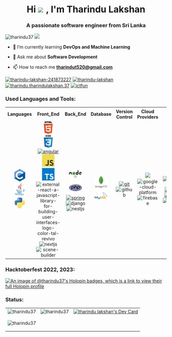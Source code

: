 <h1 align="center">Hi <a target="_blank" rel="noopener noreferrer nofollow" href="https://raw.githubusercontent.com/MartinHeinz/MartinHeinz/master/wave.gif" data-target="animated-image.originalLink"><img width="25" src="https://raw.githubusercontent.com/MartinHeinz/MartinHeinz/master/wave.gif" style="max-width: 100%; display: inline-block;" data-target="animated-image.originalImage"></a>, I'm Tharindu Lakshan</h1>

<h3 align="center">A passionate software engineer from Sri Lanka</h3>

<p align="left"> <img src="https://komarev.com/ghpvc/?username=tharindu37&label=Profile%20views&color=0e75b6&style=flat" alt="tharindu37" /> 
<a target="_blank" rel="noopener noreferrer nofollow" href="https://raw.githubusercontent.com/ShahriarShafin/ShahriarShafin/main/Assets/handshake.gif" data-target="animated-image.originalLink"><img src="https://raw.githubusercontent.com/ShahriarShafin/ShahriarShafin/main/Assets/handshake.gif" style="max-width: 100%; display: inline-block;width:70px" data-target="animated-image.originalImage"></a>
</p>
  
- 🌱 I’m currently learning **DevOps and Machine Learning**

- 💬 Ask me about **Software Development**

- 📫 How to reach me **tharindut520@gmail.com**

<a href="https://github.com/Tharindu37" target="blank"><img align="center" src="https://raw.githubusercontent.com/rahuldkjain/github-profile-readme-generator/master/src/images/icons/Social/linked-in-alt.svg" alt="tharindu-lakshan-241873227" height="30" width="40" /></a>
<a href="https://stackoverflow.com/users/19528572/tharindu-lakshan" target="blank"><img align="center" src="https://raw.githubusercontent.com/rahuldkjain/github-profile-readme-generator/master/src/images/icons/Social/stack-overflow.svg" alt="tharindu-lakshan" height="30" width="40" /></a>
<a href="https://www.facebook.com/tharindu.tharindulakshan.37/" target="blank"><img align="center" src="https://raw.githubusercontent.com/rahuldkjain/github-profile-readme-generator/master/src/images/icons/Social/facebook.svg" alt="tharindu.tharindulakshan.37" height="30" width="40" /></a>
<a href="https://www.youtube.com/channel/UCQtGi-QSZqQW1_53Pt4HM-Q" target="blank"><img align="center" src="https://raw.githubusercontent.com/rahuldkjain/github-profile-readme-generator/master/src/images/icons/Social/youtube.svg" alt="ictfun" height="30" width="40" /></a>
</p>

<h3 align="left">Used Languages and Tools:</h3>
<table>
  <tr>
    <th>Languages</th>
    <th>Front_End</th>
    <th>Back_End</th>
    <th>Database</th>
    <th>Version Control</th>
    <th>Cloud Providers</th>
    <th>Devops</th>
    <th>Mobile development</th>
    <th>Artificial Intelligence(ML/DL)</th>
    <th>Big_Data</th>
    <th>Blockchain</th>
    <th>UI UX Design</th>
    <th>Project Management</th>
    <th>Softeare Testing</th>
    <th>Build_Tools</th>
  </tr>
  <tr align="center">
    <td>
      <a href="https://www.cprogramming.com/" target="_blank" rel="noreferrer"> <img src="https://raw.githubusercontent.com/devicons/devicon/master/icons/c/c-original.svg" alt="c" width="40" height="40"/>
</a>
<a href="https://www.java.com" target="_blank" rel="noreferrer"> <img src="https://raw.githubusercontent.com/devicons/devicon/master/icons/java/java-original.svg" alt="java" width="40" height="40"/> </a>
<a href="https://www.python.org" target="_blank" rel="noreferrer"> <img src="https://raw.githubusercontent.com/devicons/devicon/master/icons/python/python-original.svg" alt="python" width="40" height="40"/> </a>
    </td>
    <td>
      <a href="https://www.w3.org/html/" target="_blank" rel="noreferrer"> <img src="https://raw.githubusercontent.com/devicons/devicon/master/icons/html5/html5-original-wordmark.svg" alt="html5" width="40" height="40"/> </a>
<a href="https://www.w3schools.com/css/" target="_blank" rel="noreferrer"> <img src="https://raw.githubusercontent.com/devicons/devicon/master/icons/css3/css3-original-wordmark.svg" alt="css3" width="40" height="40"/> </a>
<a href="https://angular.io" target="_blank" rel="noreferrer"> <img src="https://angular.io/assets/images/logos/angular/angular.svg" alt="angular" width="40" height="40"/> </a>
<a href="https://developer.mozilla.org/en-US/docs/Web/JavaScript" target="_blank" rel="noreferrer"> <img src="https://raw.githubusercontent.com/devicons/devicon/master/icons/javascript/javascript-original.svg" alt="javascript" width="40" height="40"/> </a>
<a href="https://www.typescriptlang.org/" target="_blank" rel="noreferrer"> <img src="https://raw.githubusercontent.com/devicons/devicon/master/icons/typescript/typescript-original.svg" alt="typescript" width="40" height="40"/> </a>
      <img width="48" height="48" src="https://img.icons8.com/external-tal-revivo-color-tal-revivo/48/external-react-a-javascript-library-for-building-user-interfaces-logo-color-tal-revivo.png" alt="external-react-a-javascript-library-for-building-user-interfaces-logo-color-tal-revivo"/>
      <img width="48" height="48" src="https://img.icons8.com/fluency-systems-filled/48/nextjs.png" alt="nextjs"/>
      <img width="40" height="40" src="https://img.icons8.com/nolan/40/scene-builder.png" alt="scene-builder"/>
    </td>
    <td>
      <a href="https://nodejs.org" target="_blank" rel="noreferrer"> <img src="https://raw.githubusercontent.com/devicons/devicon/master/icons/nodejs/nodejs-original-wordmark.svg" alt="nodejs" width="40" height="40"/> </a>
<a href="https://www.php.net" target="_blank" rel="noreferrer"> <img src="https://raw.githubusercontent.com/devicons/devicon/master/icons/php/php-original.svg" alt="php" width="40" height="40"/> </a>
<a href="https://spring.io/" target="_blank" rel="noreferrer"> <img src="https://www.vectorlogo.zone/logos/springio/springio-icon.svg" alt="spring" width="40" height="40"/> </a>
      <img width="50" height="50" src="https://img.icons8.com/material-rounded/48/django.png" alt="django"/>
      <img width="48" height="48" src="https://img.icons8.com/color/48/nestjs.png" alt="nestjs"/>
    </td>
    <td>
      <a href="https://www.mongodb.com/" target="_blank" rel="noreferrer"> <img src="https://raw.githubusercontent.com/devicons/devicon/master/icons/mongodb/mongodb-original-wordmark.svg" alt="mongodb" width="40" height="40"/> </a>
<a href="https://www.mysql.com/" target="_blank" rel="noreferrer"> <img src="https://raw.githubusercontent.com/devicons/devicon/master/icons/mysql/mysql-original-wordmark.svg" alt="mysql" width="40" height="40"/> </a>
    </td>
    <td>
      <a href="https://git-scm.com/" target="_blank" rel="noreferrer"> <img src="https://www.vectorlogo.zone/logos/git-scm/git-scm-icon.svg" alt="git" width="40" height="40"/> </a>
      <img width="48" height="48" src="https://img.icons8.com/ios-glyphs/30/github.png" alt="github"/>
    </td>
    <td>
      <img src="https://img.icons8.com/color/40/null/amazon-web-services.png"/>
      <img width="48" height="48" src="https://img.icons8.com/color/48/google-cloud-platform.png" alt="google-cloud-platform"/>
      <img width="48" height="48" src="https://img.icons8.com/color/48/firebase.png" alt="firebase"/>
    </td>
    <td>
      <img src="https://img.icons8.com/fluency/40/null/docker.png"/>
      <img width="48" height="48" src="https://img.icons8.com/color/48/kubernetes.png" alt="kubernetes"/>
      <img width="48" height="48" src="https://img.icons8.com/color/48/jenkins.png" alt="jenkins"/>
      <img width="48" height="48" src="https://img.icons8.com/color/48/ansible.png" alt="ansible"/>
      <img width="48" height="48" src="https://img.icons8.com/color/48/terraform.png" alt="terraform"/>
    </td>
    <td>
      <img src="https://img.icons8.com/color/48/null/react-native.png"/>
      <img width="48" height="48" src="https://img.icons8.com/fluency/48/android-os.png" alt="android-os"/>
      <img width="48" height="48" src="https://img.icons8.com/color/48/flutter.png" alt="flutter"/>
    </td>
    <td>
      <img width="48" height="48" src="https://img.icons8.com/color/48/tensorflow.png" alt="tensorflow"/>
      <img width="48" height="48" src="https://img.icons8.com/material/48/keras.png" alt="keras"/>
      <img width="48" height="48" src="https://img.icons8.com/color/48/numpy.png" alt="numpy"/>
      <img width="48" height="48" src="https://img.icons8.com/color/48/pandas.png" alt="pandas"/>
      <img width="48" height="48" src="https://img.icons8.com/fluency/48/opencv.png" alt="opencv"/>
    </td>
    <td>
      <img width="48" height="48" src="https://img.icons8.com/color/48/hadoop-distributed-file-system.png" alt="hadoop-distributed-file-system"/>
    </td>
    <td>
      <img width="48" height="48" src="https://github.com/Tharindu37/ProSolutions/blob/development/hyperledger_fabric.png"/>
    </td>
    <td>
      <img width="48" height="48" src="https://img.icons8.com/color/48/figma--v1.png" alt="figma--v1"/>
    </td>
    <td>
      <img width="48" height="48" src="https://img.icons8.com/color/48/jira.png" alt="jira"/>
      <img width="50" height="50" src="https://img.icons8.com/bubbles/50/clickup.png" alt="clickup"/>
    </td>
    <td>
      <img width="48" height="48" src="https://img.icons8.com/color/48/selenium-test-automation.png" alt="selenium-test-automation"/>
    </td>
    <td>
      <img width="48" height="48" src="https://img.icons8.com/color/48/webpack.png" alt="webpack"/>
    </td>
  </tr>
</table>

<h3 align="left">Hacktoberfest 2022, 2023:</h3>

[![An image of @tharindu37's Holopin badges, which is a link to view their full Holopin profile](https://holopin.me/tharindu37)](https://holopin.io/@tharindu37) 

<h3 align="left">Status:</h3>
<table>
<tr>
  <td><img src="https://github-readme-stats.vercel.app/api?username=tharindu37&show_icons=true&locale=en" alt="tharindu37" width="400"/></td>
  <td><img src="https://github-readme-stats.vercel.app/api/top-langs?username=tharindu37&show_icons=true&locale=en&layout=compact" alt="tharindu37" /></td>
  <td><a href="https://app.daily.dev/tharinduDev"><img src="https://api.daily.dev/devcards/a5d002b3a47b48a8b42187cfbd8a5131.png?r=ssb" width="120" alt="tharindu lakshan's Dev Card"/></a></td>
</tr>
  <tr>
  <td colspan="3"><p><img src="https://github-readme-streak-stats.herokuapp.com/?user=tharindu37&" alt="tharindu37" width="400"/></p></td>
  </tr>
</table>
